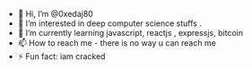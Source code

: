 - 👋 Hi, I’m @0xedaj80
- 👀 I’m interested in deep computer science stuffs .
- 🌱 I’m currently learning javascript, reactjs , expressjs, bitcoin
- 📫 How to reach me - there is no way u can reach me 
- ⚡ Fun fact: iam cracked 

<!---
0xedaj80/0xedaj80 is a ✨ special ✨ repository because its `README.md` (this file) appears on your GitHub profile.
You can click the Preview link to take a look at your changes.
--->
